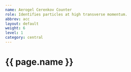 ```yaml
---
name: Aerogel Cerenkov Counter
role: Identifies particles at high transverse momentum.
abbrev: acc
layout: default
weight: 6
level: 1
category: central
---
```

# {{ page.name }}

